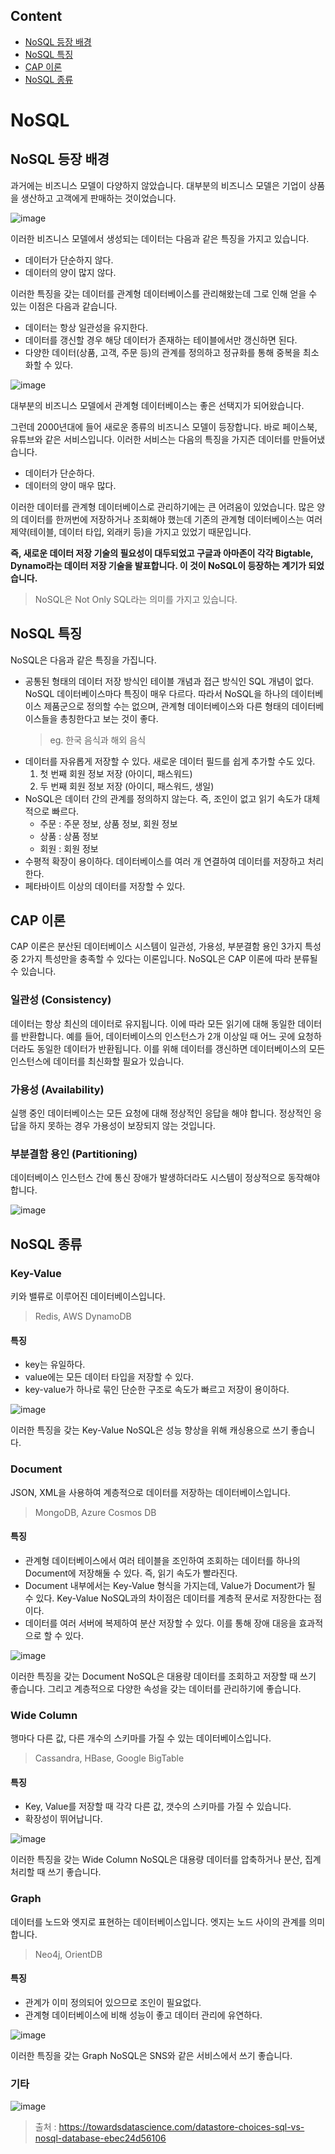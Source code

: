 ## Content

- [NoSQL 등장 배경](#nosql-등장-배경)
- [NoSQL 특징](#nosql-특징)
- [CAP 이론](#cap-이론)
- [NoSQL 종류](#nosql-종류)

# NoSQL

## NoSQL 등장 배경

과거에는 비즈니스 모델이 다양하지 않았습니다. 대부분의 비즈니스 모델은 기업이 상품을 생산하고 고객에게 판매하는 것이었습니다.

![image](https://user-images.githubusercontent.com/68716284/174824798-59ecc54e-df21-4135-85c6-ccdff607d030.png)

이러한 비즈니스 모델에서 생성되는 데이터는 다음과 같은 특징을 가지고 있습니다.

- 데이터가 단순하지 않다.
- 데이터의 양이 많지 않다.

이러한 특징을 갖는 데이터를 관계형 데이터베이스를 관리해왔는데 그로 인해 얻을 수 있는 이점은 다음과 같습니다.

- 데이터는 항상 일관성을 유지한다.
- 데이터를 갱신할 경우 해당 데이터가 존재하는 테이블에서만 갱신하면 된다.
- 다양한 데이터(상품, 고객, 주문 등)의 관계를 정의하고 정규화를 통해 중복을 최소화할 수 있다.

![image](https://user-images.githubusercontent.com/68716284/174828372-4628b409-0e19-40b0-99df-ff1702adb7d9.png)

대부분의 비즈니스 모델에서 관계형 데이터베이스는 좋은 선택지가 되어왔습니다.

그런데 2000년대에 들어 새로운 종류의 비즈니스 모델이 등장합니다. 바로 페이스북, 유튜브와 같은 서비스입니다. 이러한 서비스는 다음의 특징을 가지즌 데이터를 만들어냈습니다.

- 데이터가 단순하다.
- 데이터의 양이 매우 많다.

이러한 데이터를 관계형 데이터베이스로 관리하기에는 큰 어려움이 있었습니다. 많은 양의 데이터를 한꺼번에 저장하거나 조회해야 했는데 기존의 관계형 데이터베이스는 여러 제약(테이블, 데이터 타입, 외래키 등)을 가지고 있었기 때문입니다.

**즉, 새로운 데이터 저장 기술의 필요성이 대두되었고 구글과 아마존이 각각 Bigtable, Dynamo라는 데이터 저장 기술을 발표합니다. 이 것이 NoSQL이 등장하는 계기가 되었습니다.**

> NoSQL은 Not Only SQL라는 의미를 가지고 있습니다.

## NoSQL 특징

NoSQL은 다음과 같은 특징을 가집니다.

- 공통된 형태의 데이터 저장 방식인 테이블 개념과 접근 방식인 SQL 개념이 없다. NoSQL 데이터베이스마다 특징이 매우 다르다. 따라서 NoSQL을 하나의 데이터베이스 제품군으로 정의할 수는 없으며, 관계형 데이터베이스와 다른 형태의 데이터베이스들을 총칭한다고 보는 것이 좋다.
  > eg. 한국 음식과 해외 음식
- 데이터를 자유롭게 저장할 수 있다. 새로운 데이터 필드를 쉽게 추가할 수도 있다.
  1. 첫 번째 회원 정보 저장 (아이디, 패스워드)
  2. 두 번째 회원 정보 저장 (아이디, 패스워드, 생일)
- NoSQL은 데이터 간의 관계를 정의하지 않는다. 즉, 조인이 없고 읽기 속도가 대체적으로 빠르다.
  - 주문 : 주문 정보, 상품 정보, 회원 정보
  - 상품 : 상품 정보
  - 회원 : 회원 정보
- 수평적 확장이 용이하다. 데이터베이스를 여러 개 연결하여 데이터를 저장하고 처리한다.
- 페타바이트 이상의 데이터를 저장할 수 있다.

## CAP 이론

CAP 이론은 분산된 데이터베이스 시스템이 일관성, 가용성, 부분결함 용인 3가지 특성 중 2가지 특성만을 충족할 수 있다는 이론입니다. NoSQL은 CAP 이론에 따라 분류될 수 있습니다.

### 일관성 (Consistency)

데이터는 항상 최신의 데이터로 유지됩니다. 이에 따라 모든 읽기에 대해 동일한 데이터를 반환합니다. 예를 들어, 데이터베이스의 인스턴스가 2개 이상일 때 어느 곳에 요청하더라도 동일한 데이터가 반환됩니다. 이를 위해 데이터를 갱신하면 데이터베이스의 모든 인스턴스에 데이터를 최신화할 필요가 있습니다.

### 가용성 (Availability)

실행 중인 데이터베이스는 모든 요청에 대해 정상적인 응답을 해야 합니다. 정상적인 응답을 하지 못하는 경우 가용성이 보장되지 않는 것입니다.

### 부분결함 용인 (Partitioning)

데이터베이스 인스턴스 간에 통신 장애가 발생하더라도 시스템이 정상적으로 동작해야 합니다.

![image](https://user-images.githubusercontent.com/68716284/174977530-3d764aa6-1419-41d4-b9cc-f3449a04d874.png)

## NoSQL 종류

### Key-Value

키와 밸류로 이루어진 데이터베이스입니다.

> Redis, AWS DynamoDB

#### 특징

- key는 유일하다.
- value에는 모든 데이터 타입을 저장할 수 있다.
- key-value가 하나로 묶인 단순한 구조로 속도가 빠르고 저장이 용이하다.

![image](https://user-images.githubusercontent.com/68716284/174976871-de982e4a-d9d3-4c2d-a852-b11e8e09291a.png)

이러한 특징을 갖는 Key-Value NoSQL은 성능 향상을 위해 캐싱용으로 쓰기 좋습니다.

### Document

JSON, XML을 사용하여 계층적으로 데이터를 저장하는 데이터베이스입니다.

> MongoDB, Azure Cosmos DB

#### 특징

- 관계형 데이터베이스에서 여러 테이블을 조인하여 조회하는 데이터를 하나의 Document에 저장해둘 수 있다. 즉, 읽기 속도가 빨라진다.
- Document 내부에서는 Key-Value 형식을 가지는데, Value가 Document가 될 수 있다. Key-Value NoSQL과의 차이점은 데이터를 계층적 문서로 저장한다는 점이다.
- 데이터를 여러 서버에 복제하여 분산 저장할 수 있다. 이를 통해 장애 대응을 효과적으로 할 수 있다.

![image](https://user-images.githubusercontent.com/68716284/174978333-c1f07270-781d-470a-af0a-2984c2583c25.png)

이러한 특징을 갖는 Document NoSQL은 대용량 데이터를 조회하고 저장할 때 쓰기 좋습니다. 그리고 계층적으로 다양한 속성을 갖는 데이터를 관리하기에 좋습니다.

### Wide Column

행마다 다른 값, 다른 개수의 스키마를 가질 수 있는 데이터베이스입니다.

> Cassandra, HBase, Google BigTable

#### 특징

- Key, Value를 저장할 때 각각 다른 값, 갯수의 스키마를 가질 수 있습니다.
- 확장성이 뛰어납니다.

![image](https://user-images.githubusercontent.com/68716284/174977019-d7f26672-7b2c-4154-8e38-90f77d9f18d2.png)

이러한 특징을 갖는 Wide Column NoSQL은 대용량 데이터를 압축하거나 분산, 집계 처리할 때 쓰기 좋습니다.

### Graph

데이터를 노드와 엣지로 표현하는 데이터베이스입니다. 엣지는 노드 사이의 관계를 의미합니다.

> Neo4j, OrientDB

#### 특징

- 관계가 이미 정의되어 있으므로 조인이 필요없다.
- 관계형 데이터베이스에 비해 성능이 좋고 데이터 관리에 유연하다.

![image](https://user-images.githubusercontent.com/68716284/174977212-cfdbf4da-6dfa-4902-90c4-bd58bf7fd8d7.png)

이러한 특징을 갖는 Graph NoSQL은 SNS와 같은 서비스에서 쓰기 좋습니다.

### 기타

![image](https://user-images.githubusercontent.com/68716284/174843287-2335f37f-4047-4617-99d6-253d642ca618.png)

> 출처 : https://towardsdatascience.com/datastore-choices-sql-vs-nosql-database-ebec24d56106
